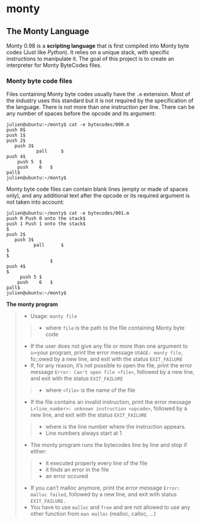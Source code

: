 # monty

## The Monty Language
Monty 0.98 is a __scripting language__ that is first compiled into Monty byte codes (Just like _Python_). It relies on a unique stack, with specific instructions to manipulate it. The goal of this project is to create an interpreter for Monty ByteCodes files.

### Monty byte code files

Files containing Monty byte codes usually have the `.m` extension. Most of the industry uses this standard but it is not required by the specification of the language. There is not more than one instruction per line. There can be any number of spaces before the opcode and its argument:

	julien@ubuntu:~/monty$ cat -e bytecodes/000.m
	push 0$
	push 1$
	push 2$
	   push 3$
			   pall		$
	push 4$
	    push 5	$
		push	6	$
	pall$
	julien@ubuntu:~/monty$

Monty byte code files can contain blank lines (empty or made of spaces only), and any additional text after the opcode or its required argument is not taken into account:

	julien@ubuntu:~/monty$ cat -e bytecodes/001.m
	push 0 Push 0 onto the stack$
	push 1 Push 1 onto the stack$
	$
	push 2$
	   push 3$
			  pall		$
	$
	$
					$
	push 4$
	$
	     push 5	$
		push	6	$
	pall$
	julien@ubuntu:~/monty$

__The monty program__

> * Usage: `monty file`
> > - where `file` is the path to the file containing Monty byte code
> * If the user does not give any file or more than one argument to u=your program, print the error message
  `USAGE: monty file`, fo;;owed by a new line, and exit with the status `EXIT_FAILURE`
> * If, for any reason, it’s not possible to open the file, print the error message `Error: Can't open file <file>`, followed by a new line, and exit with the status `EXIT_FAILURE`
> > - where `<file>` is the name of the file
> * If the file contains an invalid instruction, print the error message `L<line_number>: unknown instruction <opcode>`, followed by a new line, and exit with the status `EXIT_FAILURE`
> > - where is the line number where the instruction appears.
> > - Line numbers always start at 1
> * The monty program runs the bytecodes line by line and stop if either:
> > - it executed properly every line of the file
> > - it finds an error in the file
> > - an error occured
> * If you can’t malloc anymore, print the error message `Error: malloc failed`, followed by a new line, and exit with status `EXIT_FAILURE.`
> * You have to use `malloc` and `free` and are not allowed to use any other function from `man malloc` (realloc, calloc, …)

